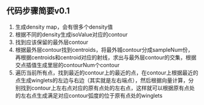 ## 代码步骤简要v0.1
1. 生成density map，会有很多个density值
2. 根据不同的density生成isoValue对应的contour
3. 找到应该保留的最外层contour
4. 根据最外层contour找到centroids，将最外城contour分成sampleNum份，再根据centroids和centroid对应的射线，求出与最外层contour的交集，根据交点插值生成里层的contourNum个contour
5. 遍历当前所有点，找到最近的contour上的最近的点，在contour上根据最近的点生成winglets的左边与右边（其实就是左右端点），然后根据向量计算，分别找到contour上左右点对应的原有点处的左右点，这样就可以根据原有点处的左右点生成满足对应contour弧度的位于原有点处的winglets